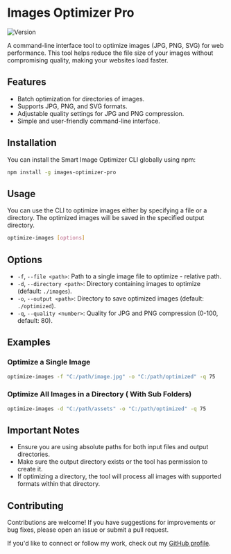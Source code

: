 # Images Optimizer Pro

![Version](https://img.shields.io/npm/v/images-optimizer-pro)

A command-line interface tool to optimize images (JPG, PNG, SVG) for web performance. This tool helps reduce the file size of your images without compromising quality, making your websites load faster.

## Features

- Batch optimization for directories of images.
- Supports JPG, PNG, and SVG formats.
- Adjustable quality settings for JPG and PNG compression.
- Simple and user-friendly command-line interface.

## Installation

You can install the Smart Image Optimizer CLI globally using npm:

```bash
npm install -g images-optimizer-pro
```

## Usage

You can use the CLI to optimize images either by specifying a file or a directory. The optimized images will be saved in the specified output directory.

```bash
optimize-images [options]
```

## Options

- `-f`, `--file <path>`: Path to a single image file to optimize - relative path.
- `-d`, `--directory <path>`: Directory containing images to optimize (default: `./images`).
- `-o`, `--output <path>`: Directory to save optimized images (default: `./optimized`).
- `-q`, `--quality <number>`: Quality for JPG and PNG compression (0-100, default: 80).

## Examples

### Optimize a Single Image

```bash
optimize-images -f "C:/path/image.jpg" -o "C:/path/optimized" -q 75
```

### Optimize All Images in a Directory ( With Sub Folders)

```bash
optimize-images -d "C:/path/assets" -o "C:/path/optimized" -q 75
```

## Important Notes

- Ensure you are using absolute paths for both input files and output directories.
- Make sure the output directory exists or the tool has permission to create it.
- If optimizing a directory, the tool will process all images with supported formats within that directory.

## Contributing

Contributions are welcome! If you have suggestions for improvements or bug fixes, please open an issue or submit a pull request.

If you'd like to connect or follow my work, check out my [GitHub profile](https://github.com/vigneshpamu).
